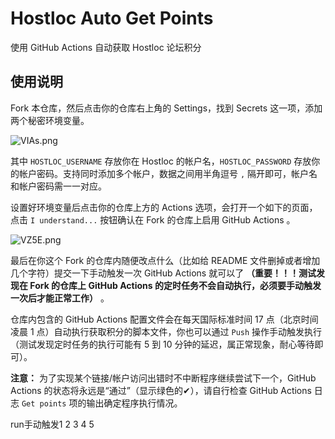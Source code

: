 # Hostloc Auto Get Points
使用 GitHub Actions 自动获取 Hostloc 论坛积分

## 使用说明

Fork 本仓库，然后点击你的仓库右上角的 Settings，找到 Secrets 这一项，添加两个秘密环境变量。

![VIAs.png](https://img.xirikm.net/images/VIAs.png)

其中 `HOSTLOC_USERNAME` 存放你在 Hostloc 的帐户名，`HOSTLOC_PASSWORD` 存放你的帐户密码。支持同时添加多个帐户，数据之间用半角逗号 `,` 隔开即可，帐户名和帐户密码需一一对应。

设置好环境变量后点击你的仓库上方的 Actions 选项，会打开一个如下的页面，点击 `I understand...` 按钮确认在 Fork 的仓库上启用 GitHub Actions 。

![VZ5E.png](https://img.xirikm.net/images/VZ5E.png)

最后在你这个 Fork 的仓库内随便改点什么（比如给 README 文件删掉或者增加几个字符）提交一下手动触发一次 GitHub Actions 就可以了 **（重要！！！测试发现在 Fork 的仓库上 GitHub Actions 的定时任务不会自动执行，必须要手动触发一次后才能正常工作）** 。

仓库内包含的 GitHub Actions 配置文件会在每天国际标准时间 17 点（北京时间凌晨 1 点）自动执行获取积分的脚本文件，你也可以通过 `Push` 操作手动触发执行（测试发现定时任务的执行可能有 5 到 10 分钟的延迟，属正常现象，耐心等待即可）。

**注意：** 为了实现某个链接/帐户访问出错时不中断程序继续尝试下一个，GitHub Actions 的状态将永远是“通过”（显示绿色的✔），请自行检查 GitHub Actions 日志 `Get points` 项的输出确定程序执行情况。

run手动触发1 2 3 4 5
 
